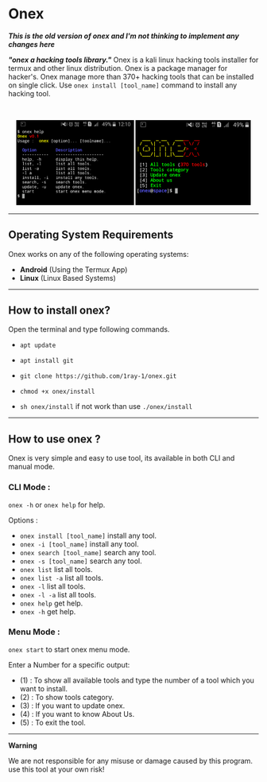 # Onex

***This is the old version of onex and I'm not thinking to implement any changes here***

***"onex a hacking tools library."***
Onex is a kali linux hacking tools installer for termux and other linux distribution. Onex is a package manager for hacker's.
Onex manage more than 370+ hacking tools that can be installed on single click. Use `onex install [tool_name]` command to install any hacking tool.

<br>
<p align="center">
<img width="47%" src="doc/Screenshot_2019-12-01-12-10-02-1.png"/>
<img width="46%" src="doc/Screenshot_2019-12-01-12-09-26-1.png"/>
</p>

------------------------------------------------------------------------

## Operating System Requirements

Onex works on any of the following operating systems:
- **Android** (Using the Termux App)
- **Linux** (Linux Based Systems)

------------------------------------------------------------------------

## How to install onex?

Open the terminal and type following commands.

* `apt update`

* `apt install git`

* `git clone https://github.com/1ray-1/onex.git`

* `chmod +x onex/install`

* `sh onex/install` if not work than use `./onex/install`

------------------------------------------------------------------------

## How to use onex ?

Onex is very simple and easy to use tool, its available in both CLI and manual mode.

### CLI Mode :
`onex -h` or `onex help` for help.

Options :
- `onex install [tool_name]` install any tool.
- `onex -i [tool_name]` install any tool.
- `onex search [tool_name]` search any tool.
- `onex -s [tool_name]` search any tool.
- `onex list` list all tools.
- `onex list -a` list all tools.
- `onex -l` list all tools.
- `onex -l -a` list all tools.
- `onex help` get help.
- `onex -h` get help.

### Menu Mode :

`onex start` to start onex menu mode.

Enter a Number for a specific output:
- (1) : To show all available tools and type the number of a tool which you want to install.
- (2) : To show tools category.
- (3) : If you want to update onex.
- (4) : If you want to know About Us.
- (5) : To exit the tool.

------------------------------------------------------------------------

**Warning**

We are not responsible for any misuse or damage caused by this program. use this tool at your own risk!


